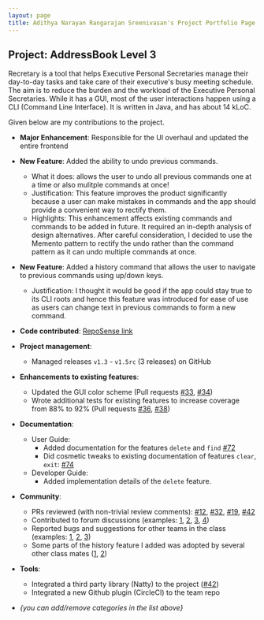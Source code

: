 ```yaml
---
layout: page
title: Adithya Narayan Rangarajan Sreenivasan's Project Portfolio Page
---
```


## Project: AddressBook Level 3

Recretary is a tool that helps Executive Personal Secretaries manage their day-to-day tasks and take care of their executive's busy meeting schedule. The aim is to reduce the burden and the workload of the Executive Personal Secretaries. While it has a GUI, most of the user interactions happen using a CLI (Command Line Interface). It is written in Java, and has about 14 kLoC.

Given below are my contributions to the project.

* **Major Enhancement**: Responsible for the UI overhaul and updated the entire frontend

* **New Feature**: Added the ability to undo previous commands.
  * What it does: allows the user to undo all previous commands one at a time or also mulitple commands at once!
  * Justification: This feature improves the product significantly because a user can make mistakes in commands and the app should provide a convenient way to rectify them.
  * Highlights: This enhancement affects existing commands and commands to be added in future. It required an in-depth analysis of design alternatives. After careful consideration, I decided to use the Memento pattern to rectify the undo rather than the command pattern as it can undo multiple commands at once.

* **New Feature**: Added a history command that allows the user to navigate to previous commands using up/down keys.
  * Justification: I thought it would be good if the app could stay true to its CLI roots and hence this feature was introduced for ease of use as users can change text in previous commands to form a new command. 


* **Code contributed**: [RepoSense link]()

* **Project management**:
  * Managed releases `v1.3` - `v1.5rc` (3 releases) on GitHub

* **Enhancements to existing features**:
  * Updated the GUI color scheme (Pull requests [\#33](), [\#34]())
  * Wrote additional tests for existing features to increase coverage from 88% to 92% (Pull requests [\#36](), [\#38]())

* **Documentation**:
  * User Guide:
    * Added documentation for the features `delete` and `find` [\#72]()
    * Did cosmetic tweaks to existing documentation of features `clear`, `exit`: [\#74]()
  * Developer Guide:
    * Added implementation details of the `delete` feature.

* **Community**:
  * PRs reviewed (with non-trivial review comments): [\#12](), [\#32](), [\#19](), [\#42]()
  * Contributed to forum discussions (examples: [1](), [2](), [3](), [4]())
  * Reported bugs and suggestions for other teams in the class (examples: [1](), [2](), [3]())
  * Some parts of the history feature I added was adopted by several other class mates ([1](), [2]())

* **Tools**:
  * Integrated a third party library (Natty) to the project ([\#42]())
  * Integrated a new Github plugin (CircleCI) to the team repo

* _{you can add/remove categories in the list above}_
